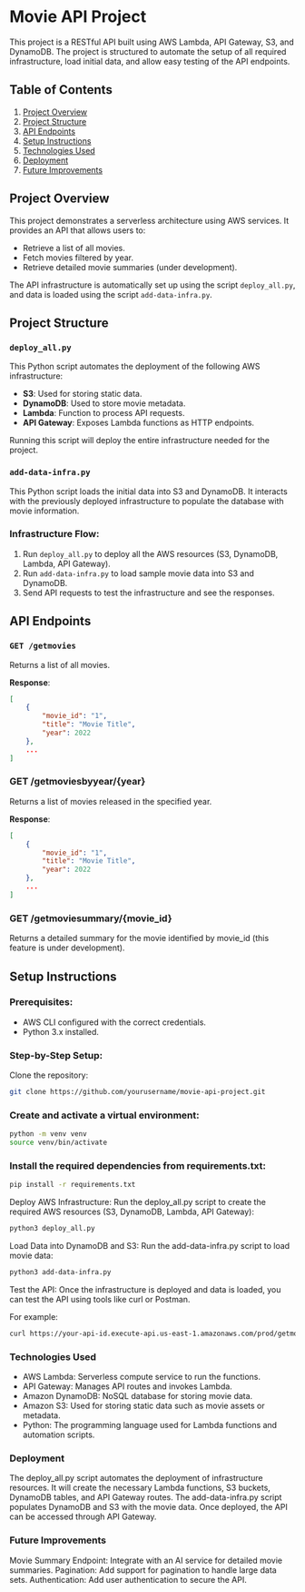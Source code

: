 # Movie API Project

This project is a RESTful API built using AWS Lambda, API Gateway, S3, and DynamoDB. The project is structured to automate the setup of all required infrastructure, load initial data, and allow easy testing of the API endpoints.

## Table of Contents

1. [Project Overview](#project-overview)
2. [Project Structure](#project-structure)
3. [API Endpoints](#api-endpoints)
4. [Setup Instructions](#setup-instructions)
5. [Technologies Used](#technologies-used)
6. [Deployment](#deployment)
7. [Future Improvements](#future-improvements)

## Project Overview

This project demonstrates a serverless architecture using AWS services. It provides an API that allows users to:

- Retrieve a list of all movies.
- Fetch movies filtered by year.
- Retrieve detailed movie summaries (under development).

The API infrastructure is automatically set up using the script `deploy_all.py`, and data is loaded using the script `add-data-infra.py`.

## Project Structure

### `deploy_all.py`
This Python script automates the deployment of the following AWS infrastructure:
- **S3**: Used for storing static data.
- **DynamoDB**: Used to store movie metadata.
- **Lambda**: Function to process API requests.
- **API Gateway**: Exposes Lambda functions as HTTP endpoints.

Running this script will deploy the entire infrastructure needed for the project.

### `add-data-infra.py`
This Python script loads the initial data into S3 and DynamoDB. It interacts with the previously deployed infrastructure to populate the database with movie information.

### Infrastructure Flow:
1. Run `deploy_all.py` to deploy all the AWS resources (S3, DynamoDB, Lambda, API Gateway).
2. Run `add-data-infra.py` to load sample movie data into S3 and DynamoDB.
3. Send API requests to test the infrastructure and see the responses.

## API Endpoints

### `GET /getmovies`
Returns a list of all movies.

**Response**:
```json
[
    {
        "movie_id": "1",
        "title": "Movie Title",
        "year": 2022
    },
    ...
]
```

### GET /getmoviesbyyear/{year}
Returns a list of movies released in the specified year.

**Response**:
```json
[
    {
        "movie_id": "1",
        "title": "Movie Title",
        "year": 2022
    },
    ...
]
```

### GET /getmoviesummary/{movie_id}
Returns a detailed summary for the movie identified by movie_id (this feature is under development).

## Setup Instructions
### Prerequisites:
- AWS CLI configured with the correct credentials.
- Python 3.x installed.

### Step-by-Step Setup:
Clone the repository:
```bash
git clone https://github.com/yourusername/movie-api-project.git
```

### Create and activate a virtual environment:
```bash
python -m venv venv
source venv/bin/activate
```

### Install the required dependencies from requirements.txt:
```bash
pip install -r requirements.txt
```

Deploy AWS Infrastructure: Run the deploy_all.py script to create the required AWS resources (S3, DynamoDB, Lambda, API Gateway):
```bash
python3 deploy_all.py
```

Load Data into DynamoDB and S3: Run the add-data-infra.py script to load movie data:
```bash
python3 add-data-infra.py
```
Test the API: Once the infrastructure is deployed and data is loaded, you can test the API using tools like curl or Postman.

For example:
```bash
curl https://your-api-id.execute-api.us-east-1.amazonaws.com/prod/getmovies
```

### Technologies Used
- AWS Lambda: Serverless compute service to run the functions.
- API Gateway: Manages API routes and invokes Lambda.
- Amazon DynamoDB: NoSQL database for storing movie data.
- Amazon S3: Used for storing static data such as movie assets or metadata.
- Python: The programming language used for Lambda functions and automation scripts.

### Deployment
The deploy_all.py script automates the deployment of infrastructure resources. It will create the necessary Lambda functions, S3 buckets, DynamoDB tables, and API Gateway routes.
The add-data-infra.py script populates DynamoDB and S3 with the movie data.
Once deployed, the API can be accessed through API Gateway.

### Future Improvements
Movie Summary Endpoint: Integrate with an AI service for detailed movie summaries.
Pagination: Add support for pagination to handle large data sets.
Authentication: Add user authentication to secure the API.

